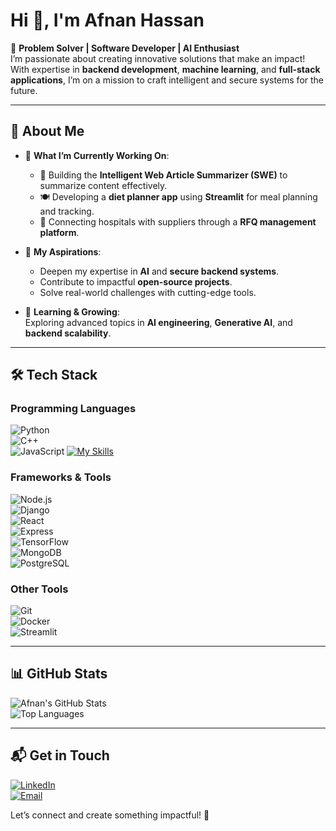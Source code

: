 # Hi 👋, I'm Afnan Hassan  

🚀 **Problem Solver | Software Developer | AI Enthusiast**  
I’m passionate about creating innovative solutions that make an impact! With expertise in **backend development**, **machine learning**, and **full-stack applications**, I’m on a mission to craft intelligent and secure systems for the future.

---

## 🌟 **About Me**
- 🔭 **What I’m Currently Working On**:  
  - 🧠 Building the **Intelligent Web Article Summarizer (SWE)** to summarize content effectively.  
  - 🍽️ Developing a **diet planner app** using **Streamlit** for meal planning and tracking.  
  - 🏥 Connecting hospitals with suppliers through a **RFQ management platform**.

- 🎯 **My Aspirations**:  
  - Deepen my expertise in **AI** and **secure backend systems**.  
  - Contribute to impactful **open-source projects**.  
  - Solve real-world challenges with cutting-edge tools.  

- 🌱 **Learning & Growing**:  
  Exploring advanced topics in **AI engineering**, **Generative AI**, and **backend scalability**.

---

## 🛠️ **Tech Stack**

### Programming Languages  
![Python](https://img.shields.io/badge/Python-3776AB?style=for-the-badge&logo=python&logoColor=white)  
![C++](https://img.shields.io/badge/C++-00599C?style=for-the-badge&logo=cplusplus&logoColor=white)  
![JavaScript](https://img.shields.io/badge/JavaScript-F7DF1E?style=for-the-badge&logo=javascript&logoColor=black)
[![My Skills](https://skillicons.dev/icons?i=python,c++,js)](https://skillicons.dev)


### Frameworks & Tools  
![Node.js](https://img.shields.io/badge/Node.js-339933?style=for-the-badge&logo=node.js&logoColor=white)  
![Django](https://img.shields.io/badge/Django-092E20?style=for-the-badge&logo=django&logoColor=white)  
![React](https://img.shields.io/badge/React-61DAFB?style=for-the-badge&logo=react&logoColor=black)  
![Express](https://img.shields.io/badge/Express.js-404D59?style=for-the-badge)  
![TensorFlow](https://img.shields.io/badge/TensorFlow-FF6F00?style=for-the-badge&logo=tensorflow&logoColor=white)  
![MongoDB](https://img.shields.io/badge/MongoDB-47A248?style=for-the-badge&logo=mongodb&logoColor=white)  
![PostgreSQL](https://img.shields.io/badge/PostgreSQL-336791?style=for-the-badge&logo=postgresql&logoColor=white)

### Other Tools  
![Git](https://img.shields.io/badge/Git-F05032?style=for-the-badge&logo=git&logoColor=white)  
![Docker](https://img.shields.io/badge/Docker-2496ED?style=for-the-badge&logo=docker&logoColor=white)  
![Streamlit](https://img.shields.io/badge/Streamlit-FF4B4B?style=for-the-badge&logo=streamlit&logoColor=white)  

---

## 📊 **GitHub Stats**  

![Afnan's GitHub Stats](https://github-readme-stats.vercel.app/api?username=afnan-hassan&show_icons=true&theme=radical)  
![Top Languages](https://github-readme-stats.vercel.app/api/top-langs/?username=afnan-hassan&layout=compact&theme=radical)  

---

## 📬 **Get in Touch**

[![LinkedIn](https://img.shields.io/badge/LinkedIn-Connect-blue?style=for-the-badge&logo=linkedin)](https://www.linkedin.com/in/your-profile)  
[![Email](https://img.shields.io/badge/Email-Contact%20Me-red?style=for-the-badge&logo=gmail&logoColor=white)](mailto:your-email@example.com)  

Let’s connect and create something impactful! 🚀
